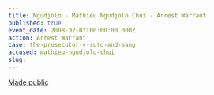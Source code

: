 ```yaml
---
title: Ngudjolo - Mathieu Ngudjolo Chui - Arrest Warrant
published: true
event_date: 2008-02-07T00:00:00.000Z
action: Arrest Warrant
case: the-prosecutor-v-ruto-and-sang
accused: mathieu-ngudjolo-chui
slug:
---
```



[Made public](http://www.icc-cpi.int/iccdocs/doc/doc453054.PDF)